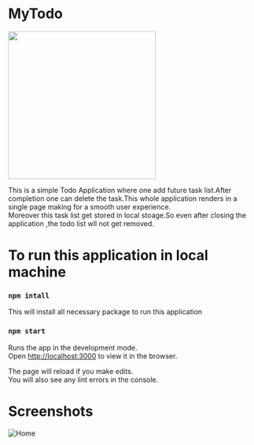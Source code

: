 # MyTodo

<!-- ![This is an image](https://upload.wikimedia.org/wikipedia/commons/a/a7/React-icon.svg) -->

<img src="https://upload.wikimedia.org/wikipedia/commons/a/a7/React-icon.svg" width="300" height="300">

This is a simple Todo Application where one add future task list.After completion one can delete the task.This whole application renders in a single page making for  a smooth user experience. <br />
Moreover this task list get stored in local stoage.So even after  closing the application ,the todo list wll not get removed.

<h1>To run this application in local machine</h1>

### `npm intall`

This will install all necessary package to run this application

### `npm start`

Runs the app in the development mode.\
Open [http://localhost:3000](http://localhost:3000) to view it in the browser.

The page will reload if you make edits.\
You will also see any lint errors in the console.
<h1>Screenshots</h1>

![Home](https://i.ibb.co/KjVFZ2t/Todo-Home.jpg)


